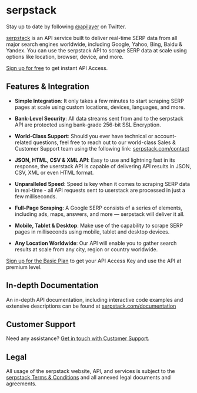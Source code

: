 # serpstack

Stay up to date by following [@apilayer](https://twitter.com/apilayer) on Twitter.

[serpstack](https://serpstack.com) is an API service built to deliver real-time SERP data from all major search engines worldwide, including Google, Yahoo, Bing, Baidu & Yandex. You can use the serpstack API to scrape SERP data at scale using options like location, browser, device, and more.  

[Sign up for free](https://serpstack.com/product) to get instant API Access.

## Features & Integration

* **Simple Integration**:
It only takes a few minutes to start scraping SERP pages at scale using custom locations, devices, languages, and more.

* **Bank-Level Security**:
All data streams sent from and to the serpstack API are protected using bank-grade 256-bit SSL Encryption.

* **World-Class Support**:
Should you ever have technical or account-related questions, feel free to reach out to our world-class Sales & Customer Support team using the following link: [serpstack.com/contact](https://serpstack.com/contact)

* **JSON, HTML, CSV & XML API**:
Easy to use and lightning fast in its response, the userstack API is capable of delivering API results in JSON, CSV, XML or even HTML format. 

* **Unparalleled Speed**:
Speed is key when it comes to scraping SERP data in real-time - all API requests sent to userstack are processed in just a few milliseconds. 

* **Full-Page Scraping**:
A Google SERP consists of a series of elements, including ads, maps, answers, and more — serpstack will deliver it all.

* **Mobile, Tablet & Desktop**:
Make use of the capability to scrape SERP pages in milliseconds using mobile, tablet and desktop devices.

* **Any Location Worldwide**:
Our API will enable you to gather search results at scale from any city, region or country worldwide.

[Sign up for the Basic Plan](https://serpstack.com/signup/basic) to get your API Access Key and use the API at premium level.

## In-depth Documentation

An in-depth API documentation, including interactive code examples and extensive descriptions can be found at [serpstack.com/documentation](https://serpstack.com/documentation)

## Customer Support
Need any assistance? [Get in touch with Customer Support](mailto:support@userstack.com).

## Legal

All usage of the serpstack website, API, and services is subject to the [serpstack Terms & Conditions](https://serpstack.com/terms) and all annexed legal documents and agreements.
